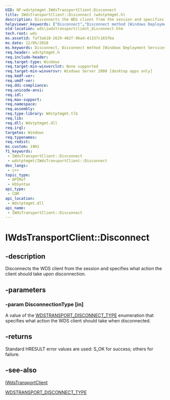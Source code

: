```yaml
---
UID: NF:wdstptmgmt.IWdsTransportClient.Disconnect
title: IWdsTransportClient::Disconnect (wdstptmgmt.h)
description: Disconnects the WDS client from the session and specifies what action the client should take upon disconnection.
helpviewer_keywords: ["Disconnect","Disconnect method [Windows Deployment Services]","Disconnect method [Windows Deployment Services]","IWdsTransportClient interface","IWdsTransportClient interface [Windows Deployment Services]","Disconnect method","IWdsTransportClient.Disconnect","IWdsTransportClient::Disconnect","wds.iwdstransportclient_disconnect","wdstptmgmt/IWdsTransportClient::Disconnect"]
old-location: wds\iwdstransportclient_disconnect.htm
tech.root: wds
ms.assetid: faf3ab18-2629-402f-96ad-41337c165fba
ms.date: 12/05/2018
ms.keywords: Disconnect, Disconnect method [Windows Deployment Services], Disconnect method [Windows Deployment Services],IWdsTransportClient interface, IWdsTransportClient interface [Windows Deployment Services],Disconnect method, IWdsTransportClient.Disconnect, IWdsTransportClient::Disconnect, wds.iwdstransportclient_disconnect, wdstptmgmt/IWdsTransportClient::Disconnect
req.header: wdstptmgmt.h
req.include-header: 
req.target-type: Windows
req.target-min-winverclnt: None supported
req.target-min-winversvr: Windows Server 2008 [desktop apps only]
req.kmdf-ver: 
req.umdf-ver: 
req.ddi-compliance: 
req.unicode-ansi: 
req.idl: 
req.max-support: 
req.namespace: 
req.assembly: 
req.type-library: Wdstptmgmt.tlb
req.lib: 
req.dll: Wdstptmgmt.dll
req.irql: 
targetos: Windows
req.typenames: 
req.redist: 
ms.custom: 19H1
f1_keywords:
 - IWdsTransportClient::Disconnect
 - wdstptmgmt/IWdsTransportClient::Disconnect
dev_langs:
 - c++
topic_type:
 - APIRef
 - kbSyntax
api_type:
 - COM
api_location:
 - Wdstptmgmt.dll
api_name:
 - IWdsTransportClient::Disconnect
---
```


# IWdsTransportClient::Disconnect


## -description

Disconnects the WDS client from the session and specifies what action the client should take upon disconnection.

## -parameters

### -param DisconnectionType [in]

A value of the <a href="/windows/win32/api/wdstptmgmt/ne-wdstptmgmt-wdstransport_disconnect_type">WDSTRANSPORT_DISCONNECT_TYPE</a> enumeration that specifies what action the WDS client should take when disconnected.

## -returns

Standard HRESULT error values are used: S_OK for success; others for failure.

## -see-also

<a href="/windows/desktop/api/wdstptmgmt/nn-wdstptmgmt-iwdstransportclient">IWdsTransportClient</a>



<a href="/windows/win32/api/wdstptmgmt/ne-wdstptmgmt-wdstransport_disconnect_type">WDSTRANSPORT_DISCONNECT_TYPE</a>

